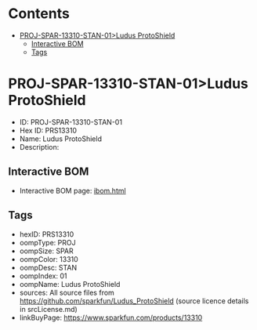 



Contents
========

* [PROJ-SPAR-13310-STAN-01>Ludus ProtoShield](#proj-spar-13310-stan-01ludus-protoshield)
	* [Interactive BOM](#interactive-bom)
	* [Tags](#tags)

# PROJ-SPAR-13310-STAN-01>Ludus ProtoShield

- ID: PROJ-SPAR-13310-STAN-01
- Hex ID: PRS13310
- Name: Ludus ProtoShield
- Description: 

## Interactive BOM

- Interactive BOM page: [ibom.html](kicad/bom/ibom.html)

## Tags

- hexID: PRS13310
- oompType: PROJ
- oompSize: SPAR
- oompColor: 13310
- oompDesc: STAN
- oompIndex: 01
- oompName: Ludus ProtoShield
- sources: All source files from https://github.com/sparkfun/Ludus_ProtoShield (source licence details in srcLicense.md)
- linkBuyPage: https://www.sparkfun.com/products/13310

